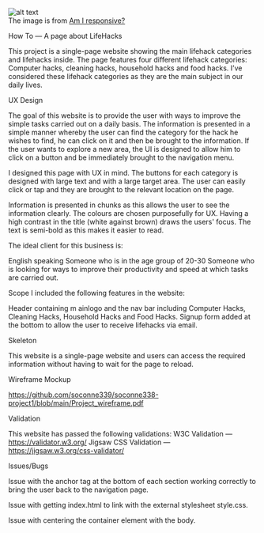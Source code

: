![alt text](https://github.com/soconn339/soconne338-project1/readme_images/responsive_design.png)  
The image is from [Am I responsive?](http://ami.responsivedesign.is/)

How To — A page about LifeHacks

This project is a single-page website showing the main lifehack categories and lifehacks inside. The page features four different lifehack categories: Computer hacks, cleaning hacks, household hacks and food hacks. I’ve considered these lifehack categories as they are the main subject in our daily lives. 

UX Design
 
The goal of this website is to provide the user with ways to improve the simple tasks carried out on a daily basis. The information is presented in a simple manner whereby the user can find the category for the hack he wishes to find, he can click on it and then be brought to the information. If the user wants to explore a new area, the UI is designed to allow him to click on a button and be immediately brought to the navigation menu.

I designed this page with UX in mind. The buttons for each category is designed with large text and with a large target area. The user can easily click or tap and they are brought to the relevant location on the page.

 Information is presented in chunks as this allows the user to see the information clearly. The colours are chosen purposefully for UX. Having a high contrast in the title (white against brown) draws the users' focus. The text is semi-bold as this makes it easier to read.
 
 The ideal client for this business is:

English speaking
Someone who is in the age group of 20-30
Someone who is looking for ways to improve their productivity and speed at which tasks are carried out.
 
 Scope
I included the following features in the website:

Header containing m ainlogo and the nav bar including Computer Hacks, Cleaning Hacks, Household Hacks and Food Hacks.
Signup form added at the bottom to allow the user to receive lifehacks via email.

 
Skeleton
 
This website is a single-page website and users can access the required information without having to wait for the page to reload. 

Wireframe Mockup

https://github.com/soconne339/soconne338-project1/blob/main/Project_wireframe.pdf

Validation

This website has passed the following validations:
W3C Validation — https://validator.w3.org/
Jigsaw CSS Validation — https://jigsaw.w3.org/css-validator/

Issues/Bugs

Issue with the anchor tag at the bottom of each section working correctly to bring the user back to the navigation page.  

Issue with getting index.html to link with the external stylesheet style.css. 

Issue with centering the container element with the body.

